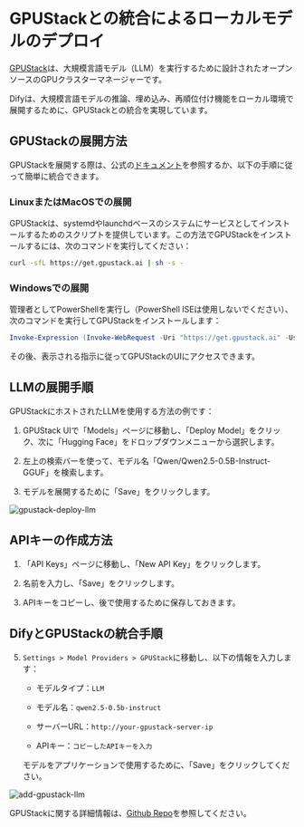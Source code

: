 # GPUStackとの統合によるローカルモデルのデプロイ

[GPUStack](https://github.com/gpustack/gpustack)は、大規模言語モデル（LLM）を実行するために設計されたオープンソースのGPUクラスターマネージャーです。

Difyは、大規模言語モデルの推論、埋め込み、再順位付け機能をローカル環境で展開するために、GPUStackとの統合を実現しています。

## GPUStackの展開方法

GPUStackを展開する際は、公式の[ドキュメント](https://docs.gpustack.ai)を参照するか、以下の手順に従って簡単に統合できます。

### LinuxまたはMacOSでの展開

GPUStackは、systemdやlaunchdベースのシステムにサービスとしてインストールするためのスクリプトを提供しています。この方法でGPUStackをインストールするには、次のコマンドを実行してください：

```bash
curl -sfL https://get.gpustack.ai | sh -s -
```

### Windowsでの展開

管理者としてPowerShellを実行し（PowerShell ISEは使用しないでください）、次のコマンドを実行してGPUStackをインストールします：

```powershell
Invoke-Expression (Invoke-WebRequest -Uri "https://get.gpustack.ai" -UseBasicParsing).Content
```

その後、表示される指示に従ってGPUStackのUIにアクセスできます。

## LLMの展開手順

GPUStackにホストされたLLMを使用する方法の例です：

1. GPUStack UIで「Models」ページに移動し、「Deploy Model」をクリック、次に「Hugging Face」をドロップダウンメニューから選択します。

2. 左上の検索バーを使って、モデル名「Qwen/Qwen2.5-0.5B-Instruct-GGUF」を検索します。

3. モデルを展開するために「Save」をクリックします。

![gpustack-deploy-llm](https://assets-docs.dify.ai//img/jp/models-integration/9ba129b9bae6e6698217b9207c4ec911.webp)

## APIキーの作成方法

1. 「API Keys」ページに移動し、「New API Key」をクリックします。

2. 名前を入力し、「Save」をクリックします。

3. APIキーをコピーし、後で使用するために保存しておきます。

## DifyとGPUStackの統合手順

5. `Settings > Model Providers > GPUStack`に移動し、以下の情報を入力します：

   - モデルタイプ：`LLM`

   - モデル名：`qwen2.5-0.5b-instruct`

   - サーバーURL：`http://your-gpustack-server-ip`

   - APIキー：`コピーしたAPIキーを入力`

   モデルをアプリケーションで使用するために、「Save」をクリックしてください。

![add-gpustack-llm](https://assets-docs.dify.ai//img/jp/models-integration/ef6f8cfd721943783d1a3b6122256624.webp)

GPUStackに関する詳細情報は、[Github Repo](https://github.com/gpustack/gpustack)を参照してください。